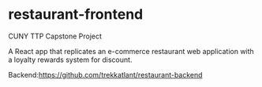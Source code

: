 # restaurant-frontend
CUNY TTP Capstone Project

A React app that replicates an e-commerce restaurant web application with a loyalty rewards system for discount.

Backend:https://github.com/trekkatlant/restaurant-backend
